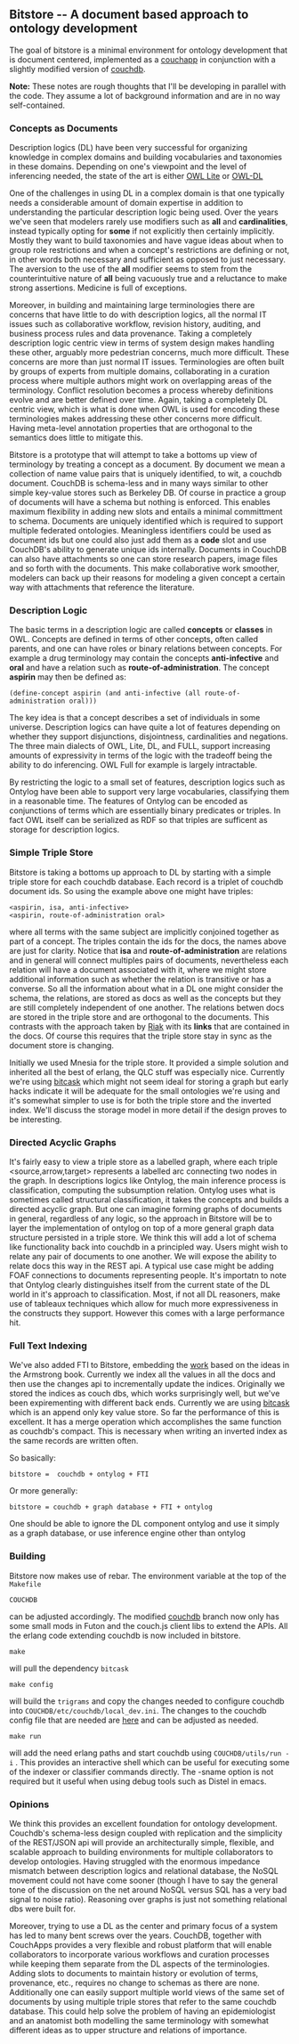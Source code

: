 ## Bitstore -- A document based approach to ontology development

The goal of bitstore is a minimal environment for ontology development
that is document centered, implemented as a
[couchapp](http://github.com/couchapp/couchapp) in conjunction with a
slightly modified version of
[couchdb](http://github.com/bdionne/couchdb/tree/bitstore). 

**Note:** These notes are rough thoughts that I'll be developing in parallel with the code.
They assume a lot of background information and are in no way self-contained.

### Concepts as Documents

Description logics (DL) have been very successful for organizing knowledge
in complex domains and building vocabularies and taxonomies in these
domains. Depending on one's viewpoint and the level of inferencing
needed, the state of the art is either
[OWL Lite](http://www.w3.org/TR/owl-ref/#OWLLite) or
[OWL-DL](http://www.w3.org/TR/2004/REC-owl-features-20040210/#s1.) 

One of the challenges in using DL in a complex domain is that one
typically needs a considerable amount of domain expertise in addition
to understanding the particular description logic being used. Over the years we've seen that
modelers rarely use modifiers such as **all** and **cardinalities**,
instead typically opting for **some** if not explicitly then certainly implicitly. Mostly they want to build
taxonomies and have vague ideas about when to group role restrictions
and when a concept's restrictions are defining or not, in other words
both necessary and sufficient as opposed to just necessary. The
aversion to the use of the **all** modifier seems to stem from the
counterintuitive nature of **all** being vacuously true and a
reluctance to make strong assertions. Medicine is full of exceptions. 

Moreover, in building and maintaining large terminologies there are
concerns that have little to do with description logics, all the
normal IT issues such as collaborative workflow, revision history, auditing, and
business process rules and data provenance. Taking a completely description logic centric
view in terms of system design makes handling these other, arguably
more pedestrian concerns, much more difficult. These concerns
are more than just normal IT issues. Terminologies are often built by
groups of experts from multiple domains, collaborating in a curation
process where multiple authors might work on overlapping areas of the
terminology. Conflict resolution becomes a process whereby
definitions evolve and are better defined over time. Again, taking a
completely DL centric view, which is what is done when OWL is used for
encoding these terminologies makes addressing these other concerns
more difficult. Having meta-level annotation properties that are
orthogonal to the semantics does little to mitigate this.

Bitstore is a prototype that will attempt to take a bottoms up view of terminology by
treating a concept as a document. By document we mean a collection of
name value pairs that is uniquely identified, to wit, a couchdb
document. CouchDB is schema-less and in many ways similar to other simple key-value stores
such as Berkeley DB. Of course in practice a group of
documents will have a schema but nothing is enforced. This enables
maximum flexibility in adding new slots and entails a minimal
committment to schema. Documents are uniquely identified which is
required to support multiple federated ontologies. Meaningless
identifiers could be used as document ids but one could also just add
them as a **code** slot and use CouchDB's ability to generate unique
ids internally. Documents in CouchDB can also have attachments so one can store research papers, image files and so forth with the documents. This make collaborative work smoother, modelers can back up their reasons for modeling a given concept a certain way with attachments that reference the literature.

### Description Logic

The basic terms in a description logic are called **concepts** or **classes** in OWL. Concepts are
defined in terms of other concepts, often called parents, and one can have roles or binary relations between concepts. For example a drug terminology may contain the concepts **anti-infective** and **oral** and have a relation such as **route-of-administration**. The concept **aspirin** may then be defined as:

    (define-concept aspirin (and anti-infective (all route-of-administration oral)))

The key idea is that a concept describes a set of individuals in some universe. Description logics can have quite a lot of features depending on whether they support disjunctions, disjointness, cardinalities and negations. The three main dialects of OWL, Lite, DL, and FULL, support increasing amounts of expressivity in terms of the logic with the tradeoff being the ability to do inferencing. OWL Full for example is largely intractable. 

By restricting the logic to a small set of features, description logics such as Ontylog have been able to support very large vocabularies, classifying them in a reasonable time. The features of Ontylog can be encoded as conjunctions of terms which are essentially binary predicates or triples. In fact OWL itself can be serialized as RDF so that triples are sufficent as storage for description logics.

### Simple Triple Store

Bitstore is taking a bottoms up approach to DL by starting with a simple triple store for each couchdb database. Each record is a triplet of couchdb document ids. So using the example above one might have triples:

    <aspirin, isa, anti-infective>
    <aspirin, route-of-administration oral>

where all terms with the same subject are implicitly conjoined together as part of a concept. The triples contain the ids for the docs, the names above are just for clarity. Notice that **isa** and **route-of-administration** are relations and in general will connect multiples pairs of documents, nevertheless each relation will have a document associated with it, where we might store additional information such as whether the relation is transitive or has a converse. So all the information about what in a DL one might consider the schema, the relations, are stored as docs as well as the concepts but they are still completely independent of one another. The relations betwen docs are stored in the triple store and are orthogonal to the documents. This contrasts with the approach taken by [Riak](http://github.com/zeitgeist/riak/) with its **links** that are contained in the docs. Of course this requires that the triple store stay in sync as the document store is changing.

Initially we used Mnesia for the triple store. It provided a simple solution and inherited all the best of erlang, the QLC stuff was especially nice. Currently we're using [bitcask](http://github.com/basho/bitcask)  which might not seem ideal for storing a graph but early hacks indicate it will be adequate for the small ontologies we're using and it's somewhat simpler to use is for both the triple store and the inverted index. We'll discuss the storage model in more detail if the design proves to be interesting.

### Directed Acyclic Graphs

It's fairly easy to view a triple store as a labelled graph, where each triple <source,arrow,target> represents a labelled arc connecting two nodes in the graph. In descriptions logics like Ontylog, the main inference process is classification, computing the subsumption relation. Ontylog uses what is sometimes called structural classification, it takes the concepts and builds a directed acyclic graph. But one can imagine forming graphs of documents in general, regardless of any logic, so the approach in Bitstore will be to layer the implementation of ontylog on top of a more general graph data structure persisted in a triple store. We think this will add a lot of schema like functionality back into couchdb in a principled way. Users might wish to relate any pair of documents to one another. We will expose the ability to relate docs this way in the REST api. A typical use case might be adding FOAF connections to documents representing people. It's importatn to note that Ontylog clearly distinguishes itself from the current state of the DL world in it's approach to classification. Most, if not all DL reasoners, make use of tableaux techniques which allow for much more expressiveness in the constructs they support. However this comes with a large performance hit. 

### Full Text Indexing

We've also added FTI to Bitstore, embedding the [work](http://github.com/bdionne/bitstore/tree/master/src/search) based on the ideas in the Armstrong book. Currently we index all the values in all the docs and then use the changes api to incrementally update the indices. Originally we stored the indices as couch dbs, which works surprisingly well, but we've been expirementing with different back ends. Currently we are using [bitcask](http://github.com/basho/bitcask) which is an append only key value store. So far the performance of this is excellent. It has a merge operation which accomplishes the same function as couchdb's compact. This is necessary when writing an inverted index as the same records are written often.

So basically:

    bitstore =  couchdb + ontylog + FTI

Or more generally:

    bitstore = couchdb + graph database + FTI + ontylog

One should be able to ignore the DL component ontylog and use it simply as a graph database, or use inference engine other than ontylog

### Building

Bitstore now makes use of rebar. The environment variable at the top of the `Makefile`

    COUCHDB 

can be adjusted accordingly. The modified [couchdb](http://github.com/bdionne/couchdb/tree/bitstore) branch now only has some small mods in Futon and the couch.js client libs to extend the APIs. All the erlang code extending
couchdb is now included in bitstore.

    make

will pull the dependency `bitcask`

    make config

will build the `trigrams` and copy the changes needed to configure couchdb into `COUCHDB/etc/couchdb/local_dev.ini`. The changes to the couchdb config file that are needed are [here](http://github.com/bdionne/bitstore/blob/master/config/couch.ini) and can be adjusted as needed.

    make run

will add the need erlang paths and start couchdb using `COUCHDB/utils/run -i` . This provides an interactive shell which can be useful for executing some of the indexer  or classifier commands directly. The -sname option is not required but it useful when using debug tools such as Distel in emacs.


### Opinions

We think this provides an excellent foundation for ontology development. Couchdb's schema-less design coupled with replication and the simplicity of the REST/JSON api will provide an architecturally simple, flexible, and scalable approach to building environments for multiple collaborators to develop ontologies. Having struggled with the enormous impedance mismatch between description logics and relational database, the NoSQL movement could not have come sooner (though I have to say the general tone of the discussion on the net around NoSQL versus SQL has a very bad signal to noise ratio). Reasoning over graphs is just not something relational dbs were built for.

Moreover, trying to use a DL as the center and primary focus of a system has led to many bent screws over the years. CouchDB, together with CouchApps provides a very flexible and robust platform that will enable collaborators to incorporate various workflows and curation processes while keeping them separate from the DL aspects of the terminologies. Adding slots to documents to maintain history or evolution of terms, provenance, etc., requires no change to schemas as there are none. Additionally one can easily support multiple world views of the same set of documents by using multiple triple stores that refer to the same couchdb database. This could help solve the problem of having an epidemiologist and an anatomist both modelling the same terminology with somewhat different ideas as to upper structure and relations of importance.



